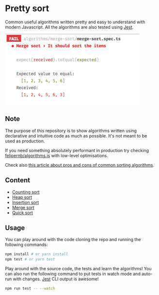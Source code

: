 # Pretty sort

Common useful algorithms written pretty and easy to understand with modern Javascript. All the algorithms are also tested using [Jest](http://facebook.github.io/jest/).

![Jest](jest.png)

## Note

The purpose of this repository is to show algorithms written using declarative and intuitive code as much as possible. It's not meant to be used as production.

If you need something absolutely performant in production try checking [felipernb/algorithms.js](https://github.com/felipernb/algorithms.js) with low-level optimisations.

Check also [this article about pros and cons of common sorting algorithms](http://www.brucemerry.org.za/manual/algorithms/sorting.html).

## Content

- [Counting sort](algorithms/counting-sort/counting-sort.ts)
- [Heap sort](algorithms/heap-sort/heap-sort.ts)
- [Insertion sort](algorithms/insertion-sort/insertion-sort.ts)
- [Merge sort](algorithms/merge-sort/merge-sort.ts)
- [Quick sort](algorithms/quick-sort/quick-sort.ts)

## Usage

You can play around with the code cloning the repo and running the following commands:

```bash
npm install # or yarn install
npm test # or yarn test
```

Play around with the source code, the tests and learn the algorithms! You can also run the following command to put tests in watch mode and auto-run with changes. [Jest](http://facebook.github.io/jest/) CLI output is awesome!

```bash
npm run test -- --watch
```

